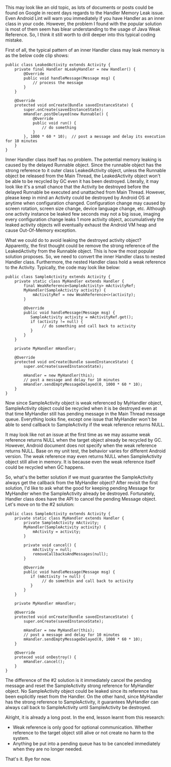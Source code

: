 This may look like an old topic, as lots of documents or posts could be found on Google in recent days regards to the Handler Memory Leak issue. Even Android Lint will warn you immediately if you have Handler as an inner class in your code. 
However, the problem I found with the popular solution is most of them seem has blear understanding to the usage of Java Weak Reference. 
So, I think it still worth to drill deeper into this typical coding mistake.

First of all, the typical pattern of an inner Handler class may leak memory is as the below code clip shows:


```
public class LeakedActivity extends Activity {
    private final Handler mLeakyHandler = new Handler() {
        @Override
        public void handleMessage(Message msg) {
            // process the message
        }
    }

    @Override
    protected void onCreate(Bundle savedInstanceState) {
        super.onCreate(savedInstanceState);
        mHandler.postDelayed(new Runnable() {
            @Override
            public void run() {
                // do something
            }
        }, 1000 * 60 * 10);  // post a message and delay its execution for 10 minutes
    }
}
```

Inner Handler class itself has no problem. The potential memory leaking is caused by the delayed Runnable object.
Since the runnable object has the strong reference to it outer class LeakedActivity object, unless the Runnable object be released from the Main Thread, the LeakedActivity object won't be able to be recycled by GC even it has been destroyed. Literally, it may look like it's a small chance that the Activity be destroyed before the delayed Runnable be executed and unattached from Main Thread. However, please keep in mind an Activity could be destroyed by Android OS at anytime when configuration changed. Configuration change may caused by screen rotation, screen size change, device language change, etc. Although one activity instance be leaked few seconds may not a big issue, imaging every configuration change leaks 1 more activity object, accumulatively the leaked activity objects will eventually exhaust the Android VM heap and cause Out-Of-Memory exception. 

What we could do to avoid leaking the destroyed activity object? Apparently, the first thought could be remove the strong reference of the LeakedActivity from the Runnable object. This is how the most popular solution proposes. So, we need to convert the inner Handler class to nested Handler class. Furthermore, the nested Handler class hold a weak reference to the Activity. Typically, the code may look like below:


```
public class SampleActivity extends Activity {
    private static class MyHandler extends Handler {
        final WeakReference<SampleActivity> mActivityRef;
        MyHandler(SampleActivity activity) {
            mActivityRef = new WeakReference<>(activity); 
        }

        @Override
        public void handleMessage(Message msg) {
           SampleActivity activity = mActivityRef.get();
           if (activity != null) {
                // do something and call back to activity
           }
        }
    }
    
    private MyHandler mHandler;

    @Override
    protected void onCreate(Bundle savedInstanceState) {
        super.onCreate(savedInstanceState);

        mHandler = new MyHandler(this);
        // post a message and delay for 10 minutes
        mHandler.sendEmptyMessageDelayed(0, 1000 * 60 * 10);    
    }
}

```

Now since SampleActivity object is weak referenced by MyHandler object, SampleActivity object could be recycled when it is be destroyed even at that time MyHandler still has pending message in the Main Thread message queue.
Everything looks fine, except one issue that MyHandler won't be able to send callback to SampleActivity if the weak reference returns NULL.

It may look like not an issue at the first time as we may assume weak reference returns NULL when the target object already be recycled by GC.
However, Android document does not specify when the weak reference returns NULL. Base on my unit test, the behavior varies for different Android version. The weak reference may even returns NULL when SampleActivity object still alive in memory. It is because even the weak reference itself could be recycled when GC happens.


So, what's the better solution if we must guarantee the SampleActivity always get the callback from the MyHandler object?
After revisit the first solution, I'd like to ask what the good for keeping pending Message for MyHandler when the SampleActivity already be destroyed. Fortunately, Handler class does have the API to cancel the pending Message object.
Let's move on to the #2 solution:


```
public class SampleActivity extends Activity {
    private static class MyHandler extends Handler {
        private SampleActivity mActivity;
        MyHandler(SampleActivity activity) {
            mActivity = activity; 
        }

        private void cancel() {
            mActivity = null;
            removeCallbacksAndMessages(null);
        }

        @Override
        public void handleMessage(Message msg) {
           if (mActivity != null) {
                // do somethin and call back to activity
           }
        }
    }
    
    private MyHandler mHandler;

    @Override
    protected void onCreate(Bundle savedInstanceState) {
        super.onCreate(savedInstanceState);

        mHandler = new MyHandler(this);
        // post a message and delay for 10 minutes
        mHandler.sendEmptyMessageDelayed(0, 1000 * 60 * 10);    
    }

    @Override
    proteced void onDestroy() {
        mHandler.cancel();  
    }
}

```

The difference of the #2 solution is it immediately cancel the pending message and reset the SampleActivity strong reference for MyHandler object. No SampleActivity object could be leaked since its reference has been explicitly reset from the Handler. On the other hand, since MyHandler has the strong reference to SampleActivity, it guarantees MyHandler can always call back to SampleActivity until SampleActivity be destroyed.


Alright, it is already a long post. In the end, lesson learnt from this research:

- Weak reference is only good for optional communication. Whether reference to the target object still alive or not create no harm to the system.
- Anything be put into a pending queue has to be canceled immediately when they are no longer needed.

That's it. Bye for now.

<!--eof-->